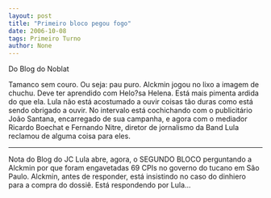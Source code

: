 ```yaml
---
layout: post
title: "Primeiro bloco pegou fogo"
date: 2006-10-08
tags: Primeiro Turno
author: None
---
```


Do Blog do Noblat

Tamanco sem couro. Ou seja: pau puro. 
Alckmin jogou no lixo a imagem de chuchu. Deve ter aprendido com Helo?sa Helena. Está mais pimenta ardida do que ela. 
Lula não está acostumado a ouvir coisas tão duras como está sendo obrigado a ouvir. 
No intervalo está cochichando com o publicitário João Santana, encarregado de sua campanha, e agora com o mediador Ricardo Boechat e Fernando Nitre, diretor de jornalismo da Band 
Lula reclamou de alguma coisa para eles.
_______________________
Nota do Blog do JC
Lula abre, agora,&nbsp;o SEGUNDO BLOCO perguntando a Alckmin por que foram engavetadas 69 CPIs no governo do tucano em São Paulo.
Alckmin, antes de responder, está insistindo no caso do dinhiero para a compra do dossiê. Está respondendo por Lula... 